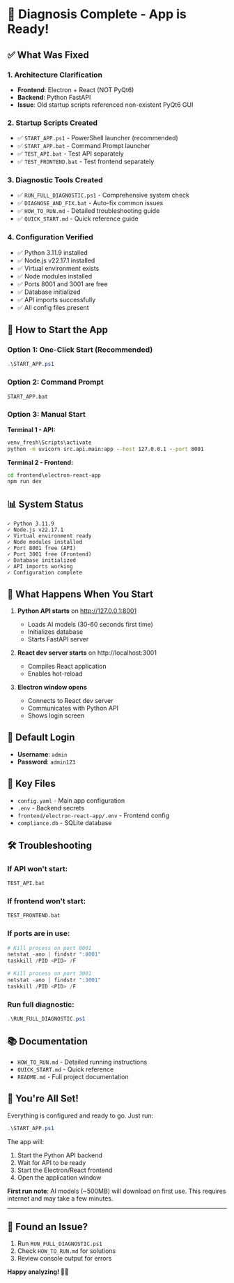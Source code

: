 # 🎉 Diagnosis Complete - App is Ready!

## ✅ What Was Fixed

### 1. **Architecture Clarification**
- **Frontend**: Electron + React (NOT PyQt6)
- **Backend**: Python FastAPI
- **Issue**: Old startup scripts referenced non-existent PyQt6 GUI

### 2. **Startup Scripts Created**
- ✅ `START_APP.ps1` - PowerShell launcher (recommended)
- ✅ `START_APP.bat` - Command Prompt launcher
- ✅ `TEST_API.bat` - Test API separately
- ✅ `TEST_FRONTEND.bat` - Test frontend separately

### 3. **Diagnostic Tools Created**
- ✅ `RUN_FULL_DIAGNOSTIC.ps1` - Comprehensive system check
- ✅ `DIAGNOSE_AND_FIX.bat` - Auto-fix common issues
- ✅ `HOW_TO_RUN.md` - Detailed troubleshooting guide
- ✅ `QUICK_START.md` - Quick reference guide

### 4. **Configuration Verified**
- ✅ Python 3.11.9 installed
- ✅ Node.js v22.17.1 installed
- ✅ Virtual environment exists
- ✅ Node modules installed
- ✅ Ports 8001 and 3001 are free
- ✅ Database initialized
- ✅ API imports successfully
- ✅ All config files present

## 🚀 How to Start the App

### Option 1: One-Click Start (Recommended)
```powershell
.\START_APP.ps1
```

### Option 2: Command Prompt
```cmd
START_APP.bat
```

### Option 3: Manual Start
**Terminal 1 - API:**
```cmd
venv_fresh\Scripts\activate
python -m uvicorn src.api.main:app --host 127.0.0.1 --port 8001
```

**Terminal 2 - Frontend:**
```cmd
cd frontend\electron-react-app
npm run dev
```

## 📊 System Status

```
✓ Python 3.11.9
✓ Node.js v22.17.1
✓ Virtual environment ready
✓ Node modules installed
✓ Port 8001 free (API)
✓ Port 3001 free (Frontend)
✓ Database initialized
✓ API imports working
✓ Configuration complete
```

## 🎯 What Happens When You Start

1. **Python API starts** on http://127.0.0.1:8001
   - Loads AI models (30-60 seconds first time)
   - Initializes database
   - Starts FastAPI server

2. **React dev server starts** on http://localhost:3001
   - Compiles React application
   - Enables hot-reload

3. **Electron window opens**
   - Connects to React dev server
   - Communicates with Python API
   - Shows login screen

## 🔐 Default Login

- **Username**: `admin`
- **Password**: `admin123`

## 📁 Key Files

- `config.yaml` - Main app configuration
- `.env` - Backend secrets
- `frontend/electron-react-app/.env` - Frontend config
- `compliance.db` - SQLite database

## 🛠️ Troubleshooting

### If API won't start:
```cmd
TEST_API.bat
```

### If frontend won't start:
```cmd
TEST_FRONTEND.bat
```

### If ports are in use:
```powershell
# Kill process on port 8001
netstat -ano | findstr ":8001"
taskkill /PID <PID> /F

# Kill process on port 3001
netstat -ano | findstr ":3001"
taskkill /PID <PID> /F
```

### Run full diagnostic:
```powershell
.\RUN_FULL_DIAGNOSTIC.ps1
```

## 📚 Documentation

- `HOW_TO_RUN.md` - Detailed running instructions
- `QUICK_START.md` - Quick reference
- `README.md` - Full project documentation

## 🎊 You're All Set!

Everything is configured and ready to go. Just run:

```powershell
.\START_APP.ps1
```

The app will:
1. Start the Python API backend
2. Wait for API to be ready
3. Start the Electron/React frontend
4. Open the application window

**First run note**: AI models (~500MB) will download on first use. This requires internet and may take a few minutes.

---

## 🐛 Found an Issue?

1. Run `RUN_FULL_DIAGNOSTIC.ps1`
2. Check `HOW_TO_RUN.md` for solutions
3. Review console output for errors

**Happy analyzing! 🏥✨**
